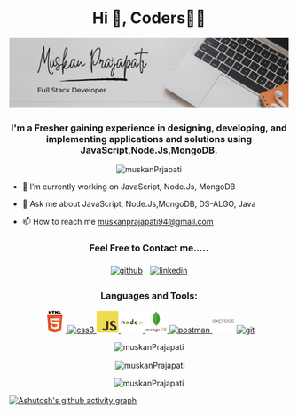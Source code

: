 

<h1 align="center">Hi 👋, Coders👩‍💻</h1>
<p align="center"> <img width="1430" alt="muskanPrjapati" src="https://github.com/muskanPrajapati/MuskanPrajapati/blob/main/prfile.png"> </p>
<h3 align="center">I'm a Fresher gaining experience in designing, developing, and implementing
        applications and solutions using JavaScript,Node.Js,MongoDB.</h3>

<p align="center"> <img
                src="https://komarev.com/ghpvc/?username=muskanPrjapati&label=Profile%20views&color=0e75b6&style=flat"
                alt="muskanPrjapati" /> </p>


- 🌱 I’m currently working on JavaScript, Node.Js, MongoDB

- 💬 Ask me about JavaScript, Node.Js,MongoDB, DS-ALGO, Java

- 📫 How to reach me muskanprajapati94@gmail.com

<!-- ### Feel Free to Contact me..... -->
<h3 align="center">Feel Free to Contact me.....</h3>
<p align="center">
        <a href="https://github.com/muskanPrajapati"><img alt="github" width="10%" style="padding:5px"
                        src="https://img.icons8.com/clouds/100/000000/github.png" /></a>
        <a href="https://www.linkedin.com/in/muskan-prajapati-260631190/"><img alt="linkedin" width="10%" style="padding:5px"
                        src="https://img.icons8.com/clouds/100/000000/linkedin.png" /></a>
</p>
<h3 align="center">Languages and Tools:</h3>
<p align="center "> 
            <a href="https://developer.mozilla.org/en-US/docs/Web/HTML" target="_blank">
      <img src="https://raw.githubusercontent.com/devicons/devicon/master/icons/html5/html5-original-wordmark.svg" alt="html5" width="40" height="40" />
    </a>
       <a href="https://developer.mozilla.org/en-US/docs/Web/CSS" target="_blank">
      <img src="https://img.icons8.com/color/2x/css3.png" alt="css3" width="40" height="40" />
    </a>
  <a href="https://developer.mozilla.org/en-US/docs/Web/JavaScript" target="_blank">
    <img src="https://raw.githubusercontent.com/devicons/devicon/master/icons/javascript/javascript-original.svg" alt="javascript" width="40" height="40" />
  </a>
         <a href="https://nodejs.org" target="_blank">
      <img src="https://raw.githubusercontent.com/devicons/devicon/master/icons/nodejs/nodejs-original-wordmark.svg" alt="nodejs" width="40" height="40" />
    </a>
        <a href="https://www.mongodb.com/" target="_blank">
      <img src="https://raw.githubusercontent.com/devicons/devicon/master/icons/mongodb/mongodb-original-wordmark.svg" alt="mongodb" width="40" height="40" />
    </a>
      <a href="https://postman.com" target="_blank">
        <img src="https://www.vectorlogo.zone/logos/getpostman/getpostman-icon.svg" alt="postman" width="40" height="40" />
      </a>
      <img src="https://raw.githubusercontent.com/devicons/devicon/master/icons/express/express-original-wordmark.svg" alt="express" width="40" height="40" />
    </a> 
     <a href="https://git-scm.com/" target="_blank">
    <img src="https://www.vectorlogo.zone/logos/git-scm/git-scm-icon.svg" alt="git" width="40" height="40" />
  </a>
</p>

<p align="center"><img
                src="https://github-readme-stats.vercel.app/api/top-langs?username=muskanPrajapati&theme=dark&hide_border=true&show_icons=true&locale=en&layout=compact"
                alt="muskanPrajapati" /></p>

<p align="center">&nbsp;<img align="center"
                src="https://github-readme-stats.vercel.app/api?username=muskanPrajapati&show_icons=true&theme=dark&hide_border=true&locale=en"
                alt="muskanPrajapati" /></p>

<p align="center"><img align="center" src="https://github-readme-streak-stats.herokuapp.com/?user=muskanPrajapati&theme=dark&hide_border=true"
                alt="muskanPrajapati" /></p>

[![Ashutosh's github activity graph](https://github-readme-activity-graph.vercel.app/graph?username=muskanprajapati&bg_color=110e16&color=5cad7b&line=1ecc7b&point=403d3d&area=true&hide_border=true)](https://github.com/ashutosh00710/github-readme-activity-graph)
